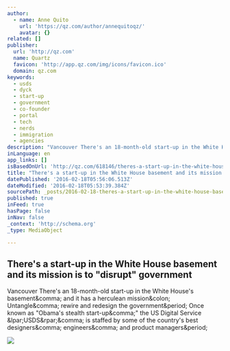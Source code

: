 ```yaml
---
author:
  - name: Anne Quito
    url: 'https://qz.com/author/annequitoqz/'
    avatar: {}
related: []
publisher:
  url: 'http://qz.com'
  name: Quartz
  favicon: 'http://app.qz.com/img/icons/favicon.ico'
  domain: qz.com
keywords:
  - usds
  - dyck
  - start-up
  - government
  - co-founder
  - portal
  - tech
  - nerds
  - immigration
  - agencies
description: "Vancouver There's an 18-month-old start-up in the White House's basement, and it has a herculean mission: Untangle, rewire and redesign the government. Once known as \"Obama's stealth start-up,\" the US Digital Service (USDS), is staffed by some of the country's best designers, engineers, and product managers."
inLanguage: en
app_links: []
isBasedOnUrl: 'http://qz.com/618146/theres-a-start-up-in-the-white-house-basement-and-its-mission-is-to-disrupt-government/'
title: "There's a start-up in the White House basement and its mission is to \"disrupt\" government"
datePublished: '2016-02-18T05:56:06.513Z'
dateModified: '2016-02-18T05:53:39.384Z'
sourcePath: _posts/2016-02-18-theres-a-start-up-in-the-white-house-basement-and-its-missi.md
published: true
inFeed: true
hasPage: false
inNav: false
_context: 'http://schema.org'
_type: MediaObject

---
```

<article style=""><h1>There's a start-up in the White House basement and its mission is to "disrupt" government</h1><p>Vancouver There's an 18-month-old start-up in the White House's basement&amp;comma; and it has a herculean mission&amp;colon; Untangle&amp;comma; rewire and redesign the government&amp;period; Once known as "Obama's stealth start-up&amp;comma;" the US Digital Service &amp;lpar;USDS&amp;rpar;&amp;comma; is staffed by some of the country's best designers&amp;comma; engineers&amp;comma; and product managers&amp;period;</p><img src="https://i1.wp.com/qzprod.files.wordpress.com/2016/02/lead_24441440814_dc7084834e_o.jpg?fit=440%2C330&amp;quality=80&amp;strip=all" /></article>